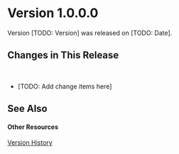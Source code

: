 # Version 1.0.0.0

Version [TODO: Version] was released on [TODO: Date].



## Changes in This Release
&nbsp;<ul><li>
[TODO: Add change items here]</li></ul>

## See Also


#### Other Resources
<a href="2ed3585b-daa4-43eb-820e-7dc224e7d618">Version History</a><br />